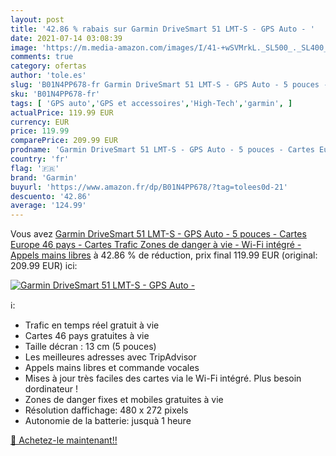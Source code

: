 ```yaml
---
layout: post
title: '42.86 % rabais sur Garmin DriveSmart 51 LMT-S - GPS Auto - '
date: 2021-07-14 03:08:39
image: 'https://m.media-amazon.com/images/I/41-+wSVMrkL._SL500_._SL400_.jpg'
comments: true
category: ofertas
author: 'tole.es'
slug: 'B01N4PP678-fr Garmin DriveSmart 51 LMT-S - GPS Auto - 5 pouces - Cartes...'
sku: 'B01N4PP678-fr'
tags: [ 'GPS auto','GPS et accessoires','High-Tech','garmin', ]
actualPrice: 119.99 EUR
currency: EUR
price: 119.99
comparePrice: 209.99 EUR
prodname: 'Garmin DriveSmart 51 LMT-S - GPS Auto - 5 pouces - Cartes Europe 46 pays - Cartes  Trafic  Zones de danger à vie - Wi-Fi intégré - Appels mains libres'
country: 'fr'
flag: '🇫🇷'
brand: 'Garmin'
buyurl: 'https://www.amazon.fr/dp/B01N4PP678/?tag=tolees0d-21'
descuento: '42.86'
average: '124.99'
---
```


Vous avez [Garmin DriveSmart 51 LMT-S - GPS Auto - 5 pouces - Cartes Europe 46 pays - Cartes  Trafic  Zones de danger à vie - Wi-Fi intégré - Appels mains libres](https://www.amazon.fr/dp/B01N4PP678/?tag=tolees0d-21)  à  42.86 % de réduction, prix final  119.99 EUR (original: 209.99 EUR) ici:

[![Garmin DriveSmart 51 LMT-S - GPS Auto - ](https://m.media-amazon.com/images/I/41-+wSVMrkL._SL500_._SL400_.jpg)](https://www.amazon.fr/dp/B01N4PP678/?tag=tolees0d-21)

ℹ️:

- Trafic en temps réel gratuit à vie
- Cartes 46 pays gratuites à vie
- Taille décran : 13 cm (5 pouces)
- Les meilleures adresses avec TripAdvisor
- Appels mains libres et commande vocales
- Mises à jour très faciles des cartes via le Wi-Fi intégré. Plus besoin dordinateur !
- Zones de danger fixes et mobiles gratuites à vie
- Résolution daffichage: 480 x 272 pixels
- Autonomie de la batterie: jusquà 1 heure

[🛒 Achetez-le maintenant!!](https://www.amazon.fr/dp/B01N4PP678/?tag=tolees0d-21)
